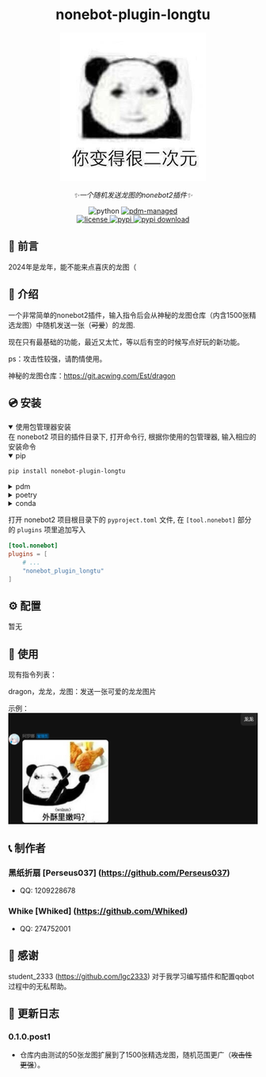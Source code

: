 <div align="center">

# nonebot-plugin-longtu

![你变的很二次元.jpg（](Cutelong.jpg)

_✨一个随机发送龙图的nonebot2插件✨_

<img src="https://img.shields.io/badge/python-3.8+-blue.svg" alt="python">
<a href="https://pdm.fming.dev">
  <img src="https://img.shields.io/badge/pdm-managed-blueviolet" alt="pdm-managed">
</a>
<!-- <a href="https://wakatime.com/badge/user/b61b0f9a-f40b-4c82-bc51-0a75c67bfccf/project/f4778875-45a4-4688-8e1b-b8c844440abb">
  <img src="https://wakatime.com/badge/user/b61b0f9a-f40b-4c82-bc51-0a75c67bfccf/project/f4778875-45a4-4688-8e1b-b8c844440abb.svg" alt="wakatime">
</a> -->

<br />

<a href="./LICENSE">
  <img src="https://img.shields.io/github/license/lgc-NB2Dev/nonebot-plugin-uma.svg" alt="license">
</a>
<a href="https://pypi.python.org/pypi/nonebot-plugin-batarot">
  <img src="https://img.shields.io/pypi/v/nonebot-plugin-longtu.svg" alt="pypi">
</a>
<a href="https://pypi.org/project/nonebot-plugin-batarot/">
  <img src="https://img.shields.io/pypi/dm/nonebot-plugin-longtu.svg" alt="pypi download">
</a>

</div>

## 💬 前言

2024年是龙年，能不能来点喜庆的龙图（

## 📖 介绍

一个非常简单的nonebot2插件，输入指令后会从神秘的龙图仓库（内含1500张精选龙图）中随机发送一张（~~可爱~~）的龙图.

现在只有最基础的功能，最近又太忙，等以后有空的时候写点好玩的新功能。

ps：攻击性较强，请酌情使用。

神秘的龙图仓库：https://git.acwing.com/Est/dragon

## 💿 安装

<!--
<details open>
<summary>[推荐] 使用 nb-cli 安装</summary>
在 nonebot2 项目的根目录下打开命令行, 输入以下指令即可安装

```bash
nb plugin install nonebot-plugin-longtu
```
-->

</details>

<details open>
<summary>使用包管理器安装</summary>
在 nonebot2 项目的插件目录下, 打开命令行, 根据你使用的包管理器, 输入相应的安装命令

<details open>
<summary>pip</summary>

```bash
pip install nonebot-plugin-longtu
```

</details>
<details>
<summary>pdm</summary>

```bash
pdm add nonebot-plugin-longtu
```

</details>
<details>
<summary>poetry</summary>

```bash
poetry add nonebot-plugin-uma
```

</details>
<details>
<summary>conda</summary>

```bash
conda install nonebot-plugin-longtu
```

</details>

打开 nonebot2 项目根目录下的 `pyproject.toml` 文件, 在 `[tool.nonebot]` 部分的 `plugins` 项里追加写入

```toml
[tool.nonebot]
plugins = [
    # ...
    "nonebot_plugin_longtu"
]
```

</details>

## ⚙️ 配置

暂无

## 🎉 使用

现有指令列表：

dragon，龙龙，龙图：发送一张可爱的龙龙图片

示例：<img src="https://github.com/Perseus037/data/blob/master/nonebot_plugin_longtu%20example.png" alt="示例" >

## 📞 制作者

### 黑纸折扇 [Perseus037] (https://github.com/Perseus037)

- QQ: 1209228678

### Whike [Whiked] (https://github.com/Whiked)

- QQ: 274752001

## 🙏 感谢

student_2333 (https://github.com/lgc2333) 对于我学习编写插件和配置qqbot过程中的无私帮助。

## 📝 更新日志

### 0.1.0.post1

- 仓库内由测试的50张龙图扩展到了1500张精选龙图，随机范围更广（~~攻击性更强~~）。
